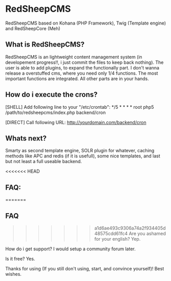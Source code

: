 # RedSheepCMS

RedSheepCMS based on Kohana (PHP Framework), Twig (Template engine) and RedSheepCore (Meh)

## What is RedSheepCMS?
RedSheepCMS is an lightweight content management system (in developement progress!!, i just commit the files to keep back nothing).
The user is able to add plugins, to expand the functionally part. I don't wanna release a overstuffed cms, where you need only 1/4 functions.
The most important functions are integrated. All other parts are in your hands.


## How do i execute the crons?

[SHELL] Add following line to your "/etc/crontab":
*/5 * * * *  root            php5 /path/to/redsheepcms/index.php backend/cron

[DIRECT] Call following URL:
http://yourdomain.com/backend/cron


## Whats next?
Smarty as second template engine, SOLR plugin for whatever, caching methods like APC and redis (if it is usefull), some nice templates, and last but not least a full useable backend.

<<<<<<< HEAD
## FAQ:
=======
## FAQ
>>>>>>> a1d6ae493c9306a74a2f934405d48575cdd61fc4
Are you ashamed for your english?
Yep.

How do i get support?
I would setup a community forum later.

Is it free?
Yes.


Thanks for using (If you still don't using, start, and convince yourself)!
Best wishes.